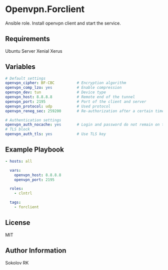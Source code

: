 Openvpn.Forclient
=================

Ansible role. Install openvpn client and start the service.

Requirements
------------

Ubuntu Server Xenial Xerus

Variables
---------

```yaml
# Default settings
openvpn_cipher: BF-CBC          # Encryption algorithm
openvpn_comp_lzo: yes           # Enable compression
openvpn_dev: tun                # Device type
openvpn_host: 8.8.8.8           # Remote end of the tunnel
openvpn_port: 2195              # Port of the client and server
openvpn_protocol: udp           # Used protocol
openvpn_reneg_sec: 259200       # Re-authorization after a certain time

# Authentication settings
openvpn_auth_nocache: yes       # Login and password do not remain on the client side
# TLS block
openvpn_auth_tls: yes           # Use TLS key

```

Example Playbook
----------------

```yaml
- hosts: all

  vars:
    openvpn_host: 8.8.8.8
    openvpn_port: 2195

  roles:
    - clntrl

  tags:
    - forclient
```

License
-------

MIT

Author Information
------------------

Sokolov RK
